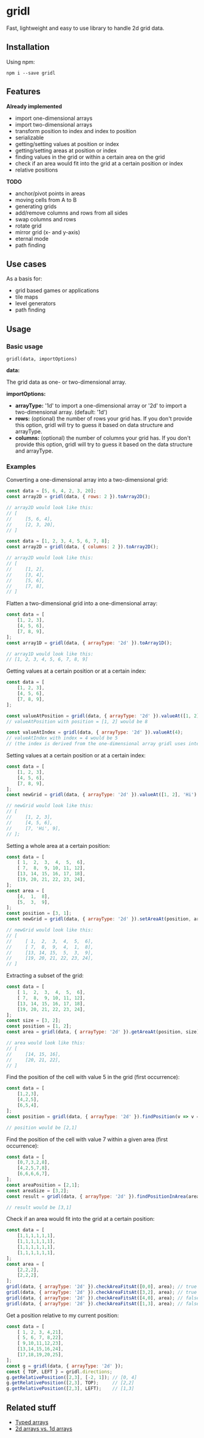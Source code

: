 # gridl

Fast, lightweight and easy to use library to handle 2d grid data.

## Installation

Using npm:

`npm i --save gridl`

## Features

**Already implemented**

* import one-dimensional arrays
* import two-dimensional arrays
* transform position to index and index to position
* serializable
* getting/setting values at position or index
* getting/setting areas at position or index
* finding values in the grid or within a certain area on the grid
* check if an area would fit into the grid at a certain position or index
* relative positions

**TODO**

* anchor/pivot points in areas
* moving cells from A to B
* generating grids 
* add/remove columns and rows from all sides
* swap columns and rows
* rotate grid
* mirror grid (x- and y-axis)
* eternal mode
* path finding

## Use cases

As a basis for:

* grid based games or applications
* tile maps
* level generators
* path finding

## Usage

### Basic usage

`gridl(data, importOptions)`

**data:** 

The grid data as one- or two-dimensional array.

**importOptions:** 

* **arrayType:** '1d' to import a one-dimensional array or '2d' to import a two-dimensional array. (default: '1d')
* **rows:** (optional) the number of rows your grid has. If you don't provide this option, gridl will try to guess it based on data structure and arrayType.
* **columns:** (optional) the number of columns your grid has. If you don't provide this option, gridl will try to guess it based on the data structure and arrayType.
 
### Examples

Converting a one-dimensional array into a two-dimensional grid:

```javascript
const data = [5, 6, 4, 2, 3, 20]; 
const array2D = gridl(data, { rows: 2 }).toArray2D();

// array2D would look like this:
// [
//     [5, 6, 4], 
//     [2, 3, 20], 
// ]

```

```javascript
const data = [1, 2, 3, 4, 5, 6, 7, 8]; 
const array2D = gridl(data, { columns: 2 }).toArray2D();

// array2D would look like this:
// [
//     [1, 2], 
//     [3, 4], 
//     [5, 6], 
//     [7, 8], 
// ]

```

Flatten a two-dimensional grid into a one-dimensional array:

```javascript
const data = [
    [1, 2, 3],
    [4, 5, 6],
    [7, 8, 9],
]; 
const array1D = gridl(data, { arrayType: '2d' }).toArray1D();

// array1D would look like this:
// [1, 2, 3, 4, 5, 6, 7, 8, 9]
```

Getting values at a certain position or at a certain index:

```javascript
const data = [
    [1, 2, 3],
    [4, 5, 6],
    [7, 8, 9],
]; 

const valueAtPosition = gridl(data, { arrayType: '2d' }).valueAt([1, 2]);
// valueAtPosition with position = [1, 2] would be 8

const valueAtIndex = gridl(data, { arrayType: '2d' }).valueAt(4);
// valueAtIndex with index = 4 would be 5 
// (the index is derived from the one-dimensional array gridl uses internally)
```

Setting values at a certain position or at a certain index:

```javascript
const data = [
    [1, 2, 3],
    [4, 5, 6],
    [7, 8, 9],
]; 
const newGrid = gridl(data, { arrayType: '2d' }).valueAt([1, 2], 'Hi').toArray2D();

// newGrid would look like this:
// [
//     [1, 2, 3],
//     [4, 5, 6],
//     [7, 'Hi', 9],
// ];
```

Setting a whole area at a certain position:

```javascript
const data = [
    [ 1,  2,  3,  4,  5,  6],
    [ 7,  8,  9, 10, 11, 12],
    [13, 14, 15, 16, 17, 18],
    [19, 20, 21, 22, 23, 24],
];
const area = [
    [4,  1,  8],
    [5,  3,  9],
];
const position = [3, 1];
const newGrid = gridl(data, { arrayType: '2d' }).setAreaAt(position, area).toArray2D();

// newGrid would look like this:
// [
//     [ 1,  2,  3,  4,  5,  6],
//     [ 7,  8,  9,  4,  1,  8],
//     [13, 14, 15,  5,  3,  9],
//     [19, 20, 21, 22, 23, 24],
// ]
```

Extracting a subset of the grid:
```javascript
const data = [
    [ 1,  2,  3,  4,  5,  6],
    [ 7,  8,  9, 10, 11, 12],
    [13, 14, 15, 16, 17, 18],
    [19, 20, 21, 22, 23, 24],
];
const size = [3, 2];
const position = [1, 2];
const area = gridl(data, { arrayType: '2d' }).getAreaAt(position, size);

// area would look like this:
// [
//     [14, 15, 16],
//     [20, 21, 22],
// ]
```

Find the position of the cell with value 5 in the grid (first occurrence):
```javascript
const data = [
    [1,2,3],
    [4,2,5],
    [6,5,4],
];
const position = gridl(data, { arrayType: '2d' }).findPosition(v => v === 5);

// position would be [2,1] 
```

Find the position of the cell with value 7 within a given area (first occurrence):
```javascript
const data = [
    [0,7,3,2,8],
    [4,2,5,7,8],
    [6,6,6,6,7],
];
const areaPosition = [2,1];
const areaSize = [3,2];
const result = gridl(data, { arrayType: '2d' }).findPositionInArea(areaPosition, areaSize, v => v === 7);

// result would be [3,1]
```

Check if an area would fit into the grid at a certain position:
```javascript
const data = [
    [1,1,1,1,1,1],
    [1,1,1,1,1,1],
    [1,1,1,1,1,1],
    [1,1,1,1,1,1],
];
const area = [
    [2,2,2],
    [2,2,2],
];
gridl(data, { arrayType: '2d' }).checkAreaFitsAt([0,0], area); // true
gridl(data, { arrayType: '2d' }).checkAreaFitsAt([3,2], area); // true
gridl(data, { arrayType: '2d' }).checkAreaFitsAt([4,0], area); // false
gridl(data, { arrayType: '2d' }).checkAreaFitsAt([1,3], area); // false
```

Get a position relative to my current position:
```javascript
const data = [
    [ 1, 2, 3, 4,21],
    [ 5, 6, 7, 8,22],
    [ 9,10,11,12,23],
    [13,14,15,16,24],
    [17,18,19,20,25],
];
const g = gridl(data, { arrayType: '2d' });
const { TOP, LEFT } = gridl.directions;
g.getRelativePosition([2,3], [-2, 1]); // [0, 4]
g.getRelativePosition([2,3], TOP);     // [2,2]
g.getRelativePosition([2,3], LEFT);    // [1,3]
```

## Related stuff

* [Typed arrays](https://developer.mozilla.org/en-US/docs/Web/JavaScript/Typed_arrays)
* [2d arrays vs. 1d arrays](https://rohan-paul.github.io/javascript/2016/09/09/How_to_Emulate_a_2_Dimensional_array_in_JavaScript_into_a_1_Dimensional_array/)
